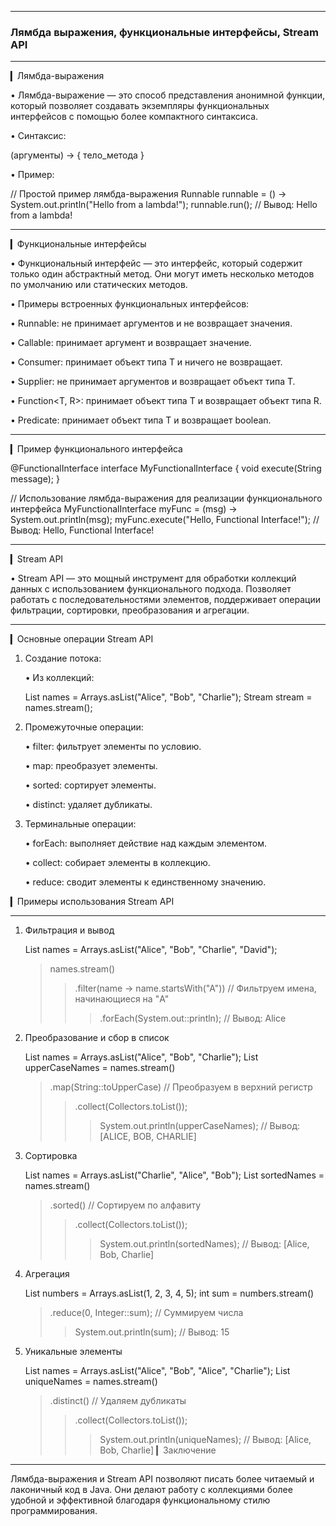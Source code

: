 ------------------------
### Лямбда выражения, функциональные интерфейсы, Stream API

------------------------

▎Лямбда-выражения

• Лямбда-выражение — это способ представления анонимной функции, который позволяет создавать экземпляры функциональных интерфейсов с помощью более компактного синтаксиса.

• Синтаксис:

(аргументы) -> { тело_метода }


• Пример:

// Простой пример лямбда-выражения
Runnable runnable = () -> System.out.println("Hello from a lambda!");
runnable.run(); // Вывод: Hello from a lambda!


------------------------
▎Функциональные интерфейсы

• Функциональный интерфейс — это интерфейс, который содержит только один абстрактный метод. Они могут иметь несколько методов по умолчанию или статических методов.

• Примеры встроенных функциональных интерфейсов:

• Runnable: не принимает аргументов и не возвращает значения.

• Callable<V>: принимает аргумент и возвращает значение.

• Consumer<T>: принимает объект типа T и ничего не возвращает.

• Supplier<T>: не принимает аргументов и возвращает объект типа T.

• Function<T, R>: принимает объект типа T и возвращает объект типа R.

• Predicate<T>: принимает объект типа T и возвращает boolean.

------------------------
▎Пример функционального интерфейса

@FunctionalInterface
interface MyFunctionalInterface {
void execute(String message);
}

// Использование лямбда-выражения для реализации функционального интерфейса
MyFunctionalInterface myFunc = (msg) -> System.out.println(msg);
myFunc.execute("Hello, Functional Interface!"); // Вывод: Hello, Functional Interface!


------------------------
▎Stream API

• Stream API — это мощный инструмент для обработки коллекций данных с использованием функционального подхода. Позволяет работать с последовательностями элементов, поддерживает операции фильтрации, сортировки, преобразования и агрегации.

------------------------
▎Основные операции Stream API

1. Создание потока:

   • Из коллекций:

   List<String> names = Arrays.asList("Alice", "Bob", "Charlie");
   Stream<String> stream = names.stream();


2. Промежуточные операции:

   • filter: фильтрует элементы по условию.

   • map: преобразует элементы.

   • sorted: сортирует элементы.

   • distinct: удаляет дубликаты.

3. Терминальные операции:

   • forEach: выполняет действие над каждым элементом.

   • collect: собирает элементы в коллекцию.

   • reduce: сводит элементы к единственному значению.

▎Примеры использования Stream API

------------------------
1. Фильтрация и вывод

   List<String> names = Arrays.asList("Alice", "Bob", "Charlie", "David");
   >names.stream()
   >>.filter(name -> name.startsWith("A")) // Фильтруем имена, начинающиеся на "A"
   >> 
   >>>.forEach(System.out::println); // Вывод: Alice


2. Преобразование и сбор в список

   List<String> names = Arrays.asList("Alice", "Bob", "Charlie");
   List<String> upperCaseNames = names.stream()
   >.map(String::toUpperCase) // Преобразуем в верхний регистр
   >>.collect(Collectors.toList());
   >>>System.out.println(upperCaseNames); // Вывод: [ALICE, BOB, CHARLIE]


3. Сортировка

   List<String> names = Arrays.asList("Charlie", "Alice", "Bob");
   List<String> sortedNames = names.stream()
   >.sorted() // Сортируем по алфавиту
   >>.collect(Collectors.toList());
   >>>System.out.println(sortedNames); // Вывод: [Alice, Bob, Charlie]


4. Агрегация

   List<Integer> numbers = Arrays.asList(1, 2, 3, 4, 5);
   int sum = numbers.stream()
   >.reduce(0, Integer::sum); // Суммируем числа
   >>System.out.println(sum); // Вывод: 15


5. Уникальные элементы

   List<String> names = Arrays.asList("Alice", "Bob", "Alice", "Charlie");
   List<String> uniqueNames = names.stream()
   >.distinct() // Удаляем дубликаты
   >>.collect(Collectors.toList());
   >>>  System.out.println(uniqueNames); // Вывод: [Alice, Bob, Charlie]
   ▎Заключение

------------------------
Лямбда-выражения и Stream API позволяют писать более читаемый и лаконичный код в 
Java. Они делают работу с коллекциями более удобной и эффективной благодаря 
функциональному стилю программирования.
